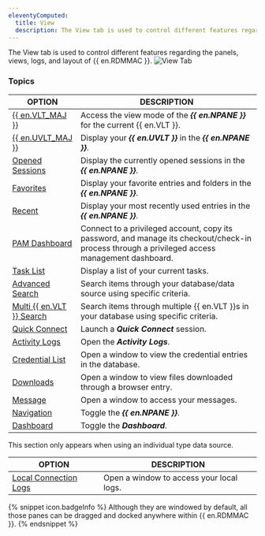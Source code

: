 ```yaml
---
eleventyComputed:
  title: View
  description: The View tab is used to control different features regarding the panels, views, logs, and layout of {{ en.RDMMAC }}.
---
```

The View tab is used to control different features regarding the panels, views, logs, and layout of {{ en.RDMMAC }}.
![View Tab](https://cdnweb.devolutions.net/docs/en/rdm/mac/clip10354.png)

### Topics

| OPTION                          | DESCRIPTION |
|---------------------------------|-------------|
| [{{ en.VLT_MAJ }}](/rdm/mac/commands/view/vaults/) | Access the view mode of the ***{{ en.NPANE }}*** for the current {{ en.VLT }}. |
| [{{ en.UVLT_MAJ }}](/rdm/mac/commands/view/vaults/) | Display your ***{{ en.UVLT }}*** in the ***{{ en.NPANE }}***. |
| [Opened Sessions](/rdm/mac/commands/view/opened-sessions/) | Display the currently opened sessions in the ***{{ en.NPANE }}***. |
| [Favorites](/rdm/mac/user-interface/navigation-pane/favorite-entries/) | Display your favorite entries and folders in the ***{{ en.NPANE }}***. |
| [Recent](/rdm/mac/user-interface/navigation-pane/most-recently-used-entries/) | Display your most recently used entries in the ***{{ en.NPANE }}***. |
| [PAM Dashboard](/rdm/mac/commands/view/pam-dashboard/) | Connect to a privileged account, copy its password, and manage its checkout/check-in process through a privileged access management dashboard. |
| [Task List](/rdm/mac/commands/view/task-list/) | Display a list of your current tasks. |
| [Advanced Search](/rdm/mac/commands/view/advanced-search/) | Search items through your database/data source using specific criteria. |
| [Multi {{ en.VLT }} Search](/rdm/mac/commands/view/multi-vault-search/) | Search items through multiple {{ en.VLT }}s in your database using specific criteria. |
| [Quick Connect](/rdm/mac/commands/view/quick-connect/) | Launch a ***Quick Connect*** session. |
| [Activity Logs](/rdm/mac/commands/view/activity-logs/) | Open the ***Activity Logs***. |
| [Credential List](/rdm/mac/commands/view/credential-list/) | Open a window to view the credential entries in the database. |
| [Downloads](/rdm/mac/commands/view/downloads/) | Open a window to view files downloaded through a browser entry. |
| [Message](/rdm/mac/commands/view/message/) | Open a window to access your messages. |
| [Navigation](/rdm/mac/user-interface/navigation-pane/) | Toggle the ***{{ en.NPANE }}***. |
| [Dashboard](/rdm/mac/user-interface/content-area/dashboard/) | Toggle the ***Dashboard***. |

This section only appears when using an individual type data source.

| OPTION                                           | DESCRIPTION |
|--------------------------------------------------|-------------|
| [Local Connection Logs](/rdm/mac/commands/view/local-connection-logs/) | Open a window to access your local logs. |

{% snippet icon.badgeInfo %}
Although they are windowed by default, all those panes can be dragged and docked anywhere within {{ en.RDMMAC }}.
{% endsnippet %}
